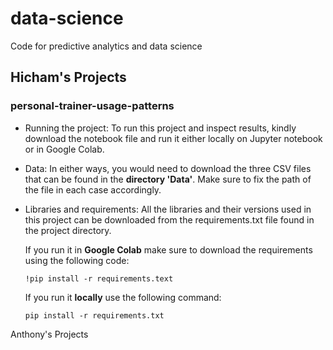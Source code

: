 # data-science
Code for predictive analytics and data science

## **Hicham's Projects**

### personal-trainer-usage-patterns
* Running the project:
To run this project and inspect results, kindly download the notebook file and run it either locally on Jupyter notebook or in Google Colab.

* Data:
In either ways, you would need to download the three CSV files that can be found in the **directory 'Data'**.
Make sure to fix the path of the file in each case accordingly.

* Libraries and requirements:
All the libraries and their versions used in this project can be downloaded from the requirements.txt file found in the project directory.

  If you run it in **Google Colab** make sure to download the requirements using the following code:

  ``` !pip install -r requirements.text ```

  If you run it **locally** use the following command:

  ``` pip install -r requirements.txt ```


Anthony's Projects
